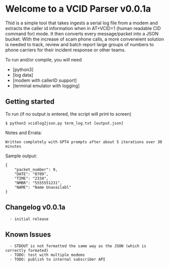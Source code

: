 # Welcome to a VCID Parser v0.0.1a

Thid is a simple tool that takes ingests a serial log file from a modem and extracts the caller id
information when in AT+VCID=1 (human readable CID command for) mode. It then converts every message/packet 
into a JSON bucket. With the increase of scam phone calls, a more conveneient solution is needed to track,
review and batch report large groups of numbers to phone carriers for their incident response or other teams. 

To run and/or compile, you will need
* [python3]
* [log data]
* [modem with callerID support]
* [terminal emulator with logging]

## Getting started

To run (if no output is entered, the script will print to screen)
```
$ python3 vcidlog2json.py term_log.txt [output.json]
```

Notes and Errata:

```
Written completely with GPT4 prompts after about 5 iterations over 30 minutes
```

Sample output:

```
{
    "packet_number": 9,
    "DATE": "0709",
    "TIME": "2334",
    "NMBR": "5555551231",
    "NAME": "Name Unavailabl"
}
```

## Changelog v0.0.1a
```
  - initial release
```

## Known Issues
```
  - STDOUT is not formatted the same way as the JSON (which is correctly formated)
  - TODO: test with multiple modems
  - TODO: publish to internal subscriber API
```
